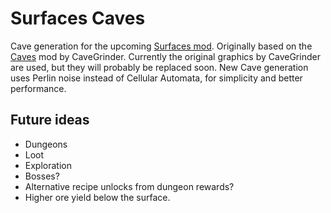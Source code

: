 # Surfaces Caves

Cave generation for the upcoming [Surfaces mod](https://gitlab.com/Danacus/surfaces-redux/tree/next). 
Originally based on the [Caves](https://mods.factorio.com/mod/Caves) mod by CaveGrinder. Currently the original graphics by CaveGrinder are used, but they will probably be replaced soon.
New Cave generation uses Perlin noise instead of Cellular Automata, for simplicity and better performance.

## Future ideas

- Dungeons
- Loot
- Exploration
- Bosses?
- Alternative recipe unlocks from dungeon rewards?
- Higher ore yield below the surface.
